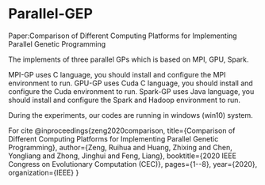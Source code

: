 # Parallel-GEP
Paper:Comparison of Different Computing Platforms for Implementing Parallel Genetic Programming

The implements of three parallel GPs which is based on MPI, GPU, Spark.

MPI-GP uses C language, you should install and configure the MPI environment to run.
GPU-GP uses Cuda C language, you should install and configure the Cuda environment to run.
Spark-GP uses Java language, you should install and configure the Spark and Hadoop environment to run.

During the experiments, our codes are running in windows (win10) system.

For cite
@inproceedings{zeng2020comparison,
  title={Comparison of Different Computing Platforms for Implementing Parallel Genetic Programming},
  author={Zeng, Ruihua and Huang, Zhixing and Chen, Yongliang and Zhong, Jinghui and Feng, Liang},
  booktitle={2020 IEEE Congress on Evolutionary Computation (CEC)},
  pages={1--8},
  year={2020},
  organization={IEEE}
}



